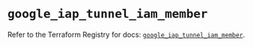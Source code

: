 # `google_iap_tunnel_iam_member`

Refer to the Terraform Registry for docs: [`google_iap_tunnel_iam_member`](https://registry.terraform.io/providers/hashicorp/google-beta/6.49.1/docs/resources/google_iap_tunnel_iam_member).
